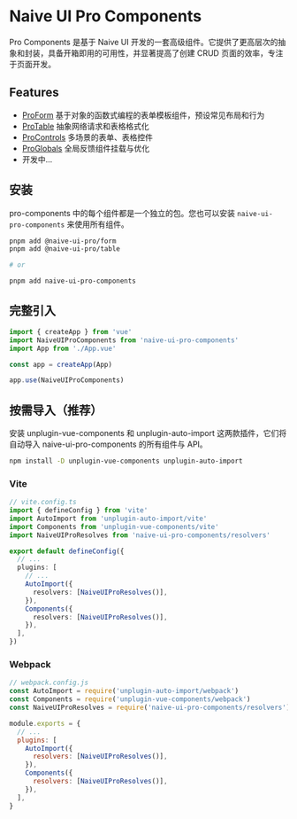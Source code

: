 # Naive UI Pro Components

Pro Components 是基于 Naive UI 开发的一套高级组件。它提供了更高层次的抽象和封装，具备开箱即用的可用性，并显著提高了创建 CRUD 页面的效率，专注于页面开发。

## Features

- [ProForm](/zh-CN/components/form/) 基于对象的函数式编程的表单模板组件，预设常见布局和行为
- [ProTable](/zh-CN/components/table/) 抽象网络请求和表格格式化
- [ProControls](/zh-CN/components/controls/) 多场景的表单、表格控件
- [ProGlobals](/zh-CN/components/globals/) 全局反馈组件挂载与优化
- 开发中...

## 安装

pro-components 中的每个组件都是一个独立的包。您也可以安装 `naive-ui-pro-components` 来使用所有组件。

```sh
pnpm add @naive-ui-pro/form
pnpm add @naive-ui-pro/table

# or

pnpm add naive-ui-pro-components
```

## 完整引入

```ts
import { createApp } from 'vue'
import NaiveUIProComponents from 'naive-ui-pro-components'
import App from './App.vue'

const app = createApp(App)

app.use(NaiveUIProComponents)
```

## 按需导入（推荐）

安装 unplugin-vue-components 和 unplugin-auto-import 这两款插件，它们将自动导入 naive-ui-pro-components 的所有组件与 API。

```sh
npm install -D unplugin-vue-components unplugin-auto-import
```

### Vite

```ts
// vite.config.ts
import { defineConfig } from 'vite'
import AutoImport from 'unplugin-auto-import/vite'
import Components from 'unplugin-vue-components/vite'
import NaiveUIProResolves from 'naive-ui-pro-components/resolvers'

export default defineConfig({
  // ...
  plugins: [
    // ...
    AutoImport({
      resolvers: [NaiveUIProResolves()],
    }),
    Components({
      resolvers: [NaiveUIProResolves()],
    }),
  ],
})
```

### Webpack

```js
// webpack.config.js
const AutoImport = require('unplugin-auto-import/webpack')
const Components = require('unplugin-vue-components/webpack')
const NaiveUIProResolves = require('naive-ui-pro-components/resolvers')

module.exports = {
  // ...
  plugins: [
    AutoImport({
      resolvers: [NaiveUIProResolves()],
    }),
    Components({
      resolvers: [NaiveUIProResolves()],
    }),
  ],
}
```